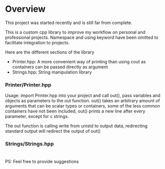 # Overview

This project was started recently and is still far from complete.

This is a custom cpp library to improve my workflow on personal and professional projects.
Namespace and using keyword have been omitted to facilitate integration to projects.

Here are the different sections of the library
- Printer.hpp: A more convenient way of printing than using cout as containers can be passed directly as argument
- Strings.hpp: String manipulation library

### Printer/Printer.hpp

  Usage: import Printer.hpp into your project and call out(), pass variables and objects as parameters to the out function.
  out() takes an arbitrary amount of arguments that can be scalar types or containers, some of the less common containers have not been included, out() prints a new line after every parameter, except for c strings.
  
  The out function is calling write from unistd to output data, redirecting standard output will redirect the output of out()

### Strings/Strings.hpp

    

#
PS: Feel free to provide suggestions
